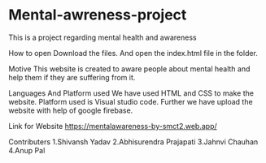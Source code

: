 # Mental-awreness-project
This is a project regarding mental health and awareness



How to open
Download the files. And open the index.html file in the folder.


Motive
This website is created to aware people about mental health and help them if they are suffering from it. 


Languages And Platform used
We have used HTML and CSS to make the website.
Platform used is Visual studio code. 
Further we have upload the website with help of google firebase.

Link for Website
https://mentalawareness-by-smct2.web.app/


Contributers
1.Shivansh Yadav
2.Abhisurendra Prajapati
3.Jahnvi Chauhan
4.Anup Pal
